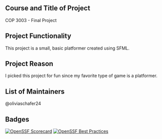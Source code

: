 ## Course and Title of Project
COP 3003 - Final Project

## Project Functionality
This project is a small, basic platformer created using SFML. 

## Project Reason
I picked this project for fun since my favorite type of game is a platformer.

## List of Maintainers
@oliviaschafer24

## Badges
[![OpenSSF Scorecard](htt‌ps://api.securityscorecards.dev/projects/github.com/{oliviaschafer24}/{COP-3003-Project}/badge)](htt‌ps://securityscorecards.dev/viewer/?uri=github.com/{owner}/{repo})
[![OpenSSF Best Practices](https://www.bestpractices.dev/projects/8516/badge)](https://www.bestpractices.dev/projects/8516)
